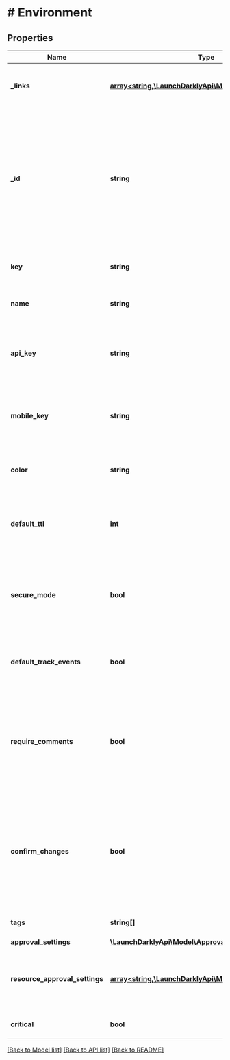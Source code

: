 # # Environment

## Properties

Name | Type | Description | Notes
------------ | ------------- | ------------- | -------------
**_links** | [**array<string,\LaunchDarklyApi\Model\Link>**](Link.md) | The location and content type of related resources |
**_id** | **string** | The ID for the environment. Use this as the client-side ID for authorization in some client-side SDKs, and to associate LaunchDarkly environments with CDN integrations in edge SDKs. |
**key** | **string** | A project-unique key for the new environment |
**name** | **string** | A human-friendly name for the new environment |
**api_key** | **string** | The SDK key for the environment. Use this for authorization in server-side SDKs. |
**mobile_key** | **string** | The mobile key for the environment. Use this for authorization in mobile SDKs. |
**color** | **string** | The color used to indicate this environment in the UI |
**default_ttl** | **int** | The default time (in minutes) that the PHP SDK can cache feature flag rules locally |
**secure_mode** | **bool** | Ensures that one end user of the client-side SDK cannot inspect the variations for another end user |
**default_track_events** | **bool** | Enables tracking detailed information for new flags by default |
**require_comments** | **bool** | Whether members who modify flags and segments through the LaunchDarkly user interface are required to add a comment |
**confirm_changes** | **bool** | Whether members who modify flags and segments through the LaunchDarkly user interface are required to confirm those changes |
**tags** | **string[]** | A list of tags for this environment |
**approval_settings** | [**\LaunchDarklyApi\Model\ApprovalSettings**](ApprovalSettings.md) |  | [optional]
**resource_approval_settings** | [**array<string,\LaunchDarklyApi\Model\ApprovalSettings>**](ApprovalSettings.md) | Details on the approval settings for this environment for each resource kind | [optional]
**critical** | **bool** | Whether the environment is critical |

[[Back to Model list]](../../README.md#models) [[Back to API list]](../../README.md#endpoints) [[Back to README]](../../README.md)
